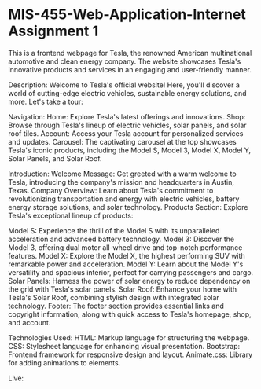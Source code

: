# MIS-455-Web-Application-Internet Assignment 1
This is a frontend webpage for Tesla, the renowned American multinational automotive and clean energy company. The website showcases Tesla's innovative products and services in an engaging and user-friendly manner.

Description:
Welcome to Tesla's official website! Here, you'll discover a world of cutting-edge electric vehicles, sustainable energy solutions, and more. Let's take a tour:

Navigation:
Home: Explore Tesla's latest offerings and innovations.
Shop: Browse through Tesla's lineup of electric vehicles, solar panels, and solar roof tiles.
Account: Access your Tesla account for personalized services and updates.
Carousel:
The captivating carousel at the top showcases Tesla's iconic products, including the Model S, Model 3, Model X, Model Y, Solar Panels, and Solar Roof.

Introduction:
Welcome Message: Get greeted with a warm welcome to Tesla, introducing the company's mission and headquarters in Austin, Texas.
Company Overview: Learn about Tesla's commitment to revolutionizing transportation and energy with electric vehicles, battery energy storage solutions, and solar technology.
Products Section:
Explore Tesla's exceptional lineup of products:

Model S: Experience the thrill of the Model S with its unparalleled acceleration and advanced battery technology.
Model 3: Discover the Model 3, offering dual motor all-wheel drive and top-notch performance features.
Model X: Explore the Model X, the highest performing SUV with remarkable power and acceleration.
Model Y: Learn about the Model Y's versatility and spacious interior, perfect for carrying passengers and cargo.
Solar Panels: Harness the power of solar energy to reduce dependency on the grid with Tesla's solar panels.
Solar Roof: Enhance your home with Tesla's Solar Roof, combining stylish design with integrated solar technology.
Footer:
The footer section provides essential links and copyright information, along with quick access to Tesla's homepage, shop, and account.

Technologies Used:
HTML: Markup language for structuring the webpage.
CSS: Stylesheet language for enhancing visual presentation.
Bootstrap: Frontend framework for responsive design and layout.
Animate.css: Library for adding animations to elements.

Live: 
